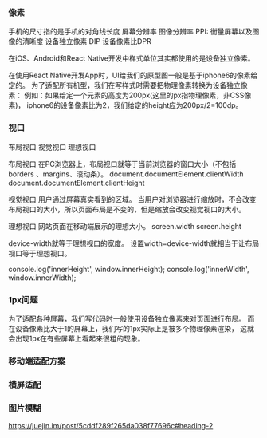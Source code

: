 ### 像素
手机的尺寸指的是手机的对角线长度
屏幕分辨率
图像分辨率
PPI: 衡量屏幕以及图像的清晰度
设备独立像素 DIP
设备像素比DPR

在iOS、Android和React Native开发中样式单位其实都使用的是设备独立像素。

在使用React Native开发App时，UI给我们的原型图一般是基于iphone6的像素给定的。
为了适配所有机型，我们在写样式时需要把物理像素转换为设备独立像素：
例如：如果给定一个元素的高度为200px(这里的px指物理像素，非CSS像素)，
iphone6的设备像素比为2，我们给定的height应为200px/2=100dp。


### 视口
布局视口
视觉视口
理想视口

布局视口
在PC浏览器上，布局视口就等于当前浏览器的窗口大小（不包括borders 、margins、滚动条）。
document.documentElement.clientWidth
document.documentElement.clientHeight

视觉视口
用户通过屏幕真实看到的区域。
当用户对浏览器进行缩放时，不会改变布局视口的大小，所以页面布局是不变的，但是缩放会改变视觉视口的大小。

理想视口
网站页面在移动端展示的理想大小。
screen.width
screen.height

device-width就等于理想视口的宽度。
设置width=device-width就相当于让布局视口等于理想视口。

console.log('innerHeight', window.innerHeight);
console.log('innerWidth', window.innerWidth);

### 1px问题

为了适配各种屏幕，我们写代码时一般使用设备独立像素来对页面进行布局。
而在设备像素比大于1的屏幕上，我们写的1px实际上是被多个物理像素渲染，
这就会出现1px在有些屏幕上看起来很粗的现象。

### 移动端适配方案


### 横屏适配


### 图片模糊

https://juejin.im/post/5cddf289f265da038f77696c#heading-2